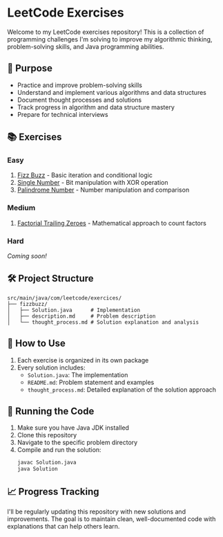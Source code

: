 # LeetCode Exercises

Welcome to my LeetCode exercises repository! This is a collection of programming challenges I'm solving to improve my algorithmic thinking, problem-solving skills, and Java programming abilities.

## 🎯 Purpose

- Practice and improve problem-solving skills
- Understand and implement various algorithms and data structures
- Document thought processes and solutions
- Track progress in algorithm and data structure mastery
- Prepare for technical interviews

## 📚 Exercises

### Easy
1. [Fizz Buzz](https://github.com/felipeNeves93/leetcode-exercises/blob/master/src/main/java/com/leetcode/exercices/fizzbuzz) - Basic iteration and conditional logic
2. [Single Number](https://github.com/felipeNeves93/leetcode-exercises/blob/master/src/main/java/com/leetcode/exercices/singlenumber) - Bit manipulation with XOR operation
3. [Palindrome Number](https://github.com/felipeNeves93/leetcode-exercises/blob/master/src/main/java/com/leetcode/exercices/palindromenumber) - Number manipulation and comparison

### Medium
1. [Factorial Trailing Zeroes](https://github.com/felipeNeves93/leetcode-exercises/blob/master/src/main/java/com/leetcode/exercices/factorialtrailingzeroes) - Mathematical approach to count factors

### Hard
*Coming soon!*

## 🛠️ Project Structure

```
src/main/java/com/leetcode/exercices/
├── fizzbuzz/
│   ├── Solution.java      # Implementation
│   ├── description.md     # Problem description
│   └── thought_process.md # Solution explanation and analysis
```

## 📝 How to Use

1. Each exercise is organized in its own package
2. Every solution includes:
   - `Solution.java`: The implementation
   - `README.md`: Problem statement and examples
   - `thought_process.md`: Detailed explanation of the solution approach

## 🚀 Running the Code

1. Make sure you have Java JDK installed
2. Clone this repository
3. Navigate to the specific problem directory
4. Compile and run the solution:
   ```bash
   javac Solution.java
   java Solution
   ```

## 📈 Progress Tracking

I'll be regularly updating this repository with new solutions and improvements. The goal is to maintain clean, well-documented code with explanations that can help others learn.
